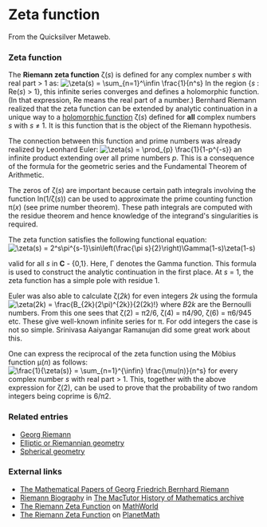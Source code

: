 
# Zeta function

From the Quicksilver Metaweb.

### Zeta function


The **Riemann zeta function** ζ(*s*) is defined for any complex number *s* with real part > 1 as:
![
\zeta(s) =
\sum_{n=1}^\infin \frac{1}{n^s}
](/web/20060725171109im_/http://www.metaweb.com/wiki/upload/math/d6aaabb6460641586702b318647fc602.png)
In the region {*s* : Re(*s*) > 1},
this infinite series converges and defines a holomorphic function. (In that expression, Re means the real part of a number.) Bernhard Riemann realized that the zeta function can be extended by analytic continuation in a unique way to a [holomorphic function](/http-en-wikipedia-org-wiki-holomorphic-function) ζ(*s*) defined for **all** complex numbers *s* with *s* ≠ 1. It is this function that is the object of the Riemann hypothesis.

The connection between this function and prime numbers was already realized by Leonhard Euler: 
![
\zeta(s) = \prod_{p} \frac{1}{1-p^{-s}}
](/web/20060725171109im_/http://www.metaweb.com/wiki/upload/math/b3c3759bd501101807a0cbb0e841c4ec.png)
an infinite product extending over all prime numbers *p*. This is a consequence of the formula for the geometric series and the Fundamental Theorem of Arithmetic.

The zeros of ζ(*s*) are important because certain path integrals involving the function ln(1/ζ(*s*)) can be used to approximate the prime counting function π(*x*) (see prime number theorem). These path integrals are computed with the residue theorem and hence knowledge of the integrand's singularities is required.

The zeta function satisfies the following functional equation:
![
\zeta(s) = 2^s\pi^{s-1}\sin\left(\frac{\pi s}{2}\right)\Gamma(1-s)\zeta(1-s)
](/web/20060725171109im_/http://www.metaweb.com/wiki/upload/math/6b12b8be47efe5c40c58b5cbebaa09d2.png)

valid for all *s* in **C** - {0,1}. Here, Γ denotes the Gamma function. This formula is used to construct the analytic continuation in the first place. At *s* = 1, the zeta function has a simple pole with residue 1. 

Euler was also able to calculate ζ(*2k*) for even integers *2k* using the formula
![
\zeta(2k) = \frac{B_{2k}(2\pi)^{2k}}{2(2k)!}
](/web/20060725171109im_/http://www.metaweb.com/wiki/upload/math/cd5f6278e249a44a7184fac8561aa4ac.png)
where *B*2*k* are the Bernoulli numbers. From this one sees that ζ(2) = π2/6, ζ(4) = π4/90, ζ(6) = π6/945 etc. These give well-known infinite series for π. For odd integers the case is not so simple. 
Srinivasa Aaiyangar Ramanujan did some great work about this.

One can express the reciprocal of the zeta function using the Möbius function μ(*n*) as follows:
![
\frac{1}{\zeta(s)} = \sum_{n=1}^{\infin} \frac{\mu(n)}{n^s}
](/web/20060725171109im_/http://www.metaweb.com/wiki/upload/math/a3654be322f91387d29aeb507f0f27e2.png)
for every complex number *s* with real part > 1. This, together with the above expression for ζ(2), can be used to prove that the probability of two random integers being coprime is 6/π2.

### Related entries


* [Georg Riemann](/georg-riemann)
* [Elliptic or Riemannian geometry](/elliptic-or-riemannian-geometry)
* [Spherical geometry](/spherical-geometry)


### External links


* [The Mathematical Papers of Georg Friedrich Bernhard Riemann](/http-www-emis-de-classics-riemann)
* [Riemann Biography](/http-www-gap-dcs-st-and-ac-uk-history-mathematicians-riemann-html) in [The MacTutor History of Mathematics archive](/http-www-history-mcs-st-andrews-ac-uk-history)
* [The Riemann Zeta Function](/http-mathworld-wolfram-com-riemannzetafunction-html) on [MathWorld](/http-mathworld-wolfram-com)
* [The Riemann Zeta Function](/http-planetmath-org-encyclopedia-riemannzetafunction-html) on [PlanetMath](/http-planetmath-org)
